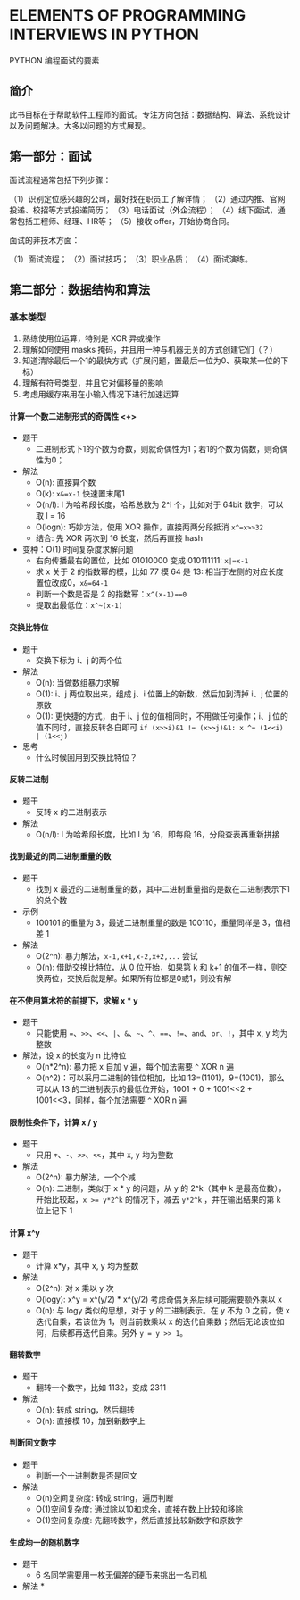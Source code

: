 
# ELEMENTS OF PROGRAMMING INTERVIEWS IN PYTHON

PYTHON 编程面试的要素

## 简介

此书目标在于帮助软件工程师的面试。专注方向包括：数据结构、算法、系统设计以及问题解决。大多以问题的方式展现。

## 第一部分：面试

面试流程通常包括下列步骤：

（1）识别定位感兴趣的公司，最好找在职员工了解详情；
（2）通过内推、官网投递、校招等方式投递简历；
（3）电话面试（外企流程）；
（4）线下面试，通常包括工程师、经理、HR等；
（5）接收 offer，开始协商合同。

面试的非技术方面：

（1）面试流程；
（2）面试技巧；
（3）职业品质；
（4）面试演练。

## 第二部分：数据结构和算法

### 基本类型

1. 熟练使用位运算，特别是 XOR 异或操作
2. 理解如何使用 masks 掩码，并且用一种与机器无关的方式创建它们（？）
3. 知道清除最后一个1的最快方式（扩展问题，置最后一位为0、获取某一位的下标）
4. 理解有符号类型，并且它对偏移量的影响
5. 考虑用缓存来用在小输入情况下进行加速运算

#### 计算一个数二进制形式的奇偶性 <+>

* 题干
    * 二进制形式下1的个数为奇数，则就奇偶性为1；若1的个数为偶数，则奇偶性为0；
* 解法
    * O(n): 直接算个数
    * O(k): `x&=x-1` 快速置末尾1
    * O(n/l): l 为哈希段长度，哈希总数为 2^l 个，比如对于 64bit 数字，可以取 l = 16
    * O(logn): 巧妙方法，使用 XOR 操作，直接两两分段抵消 `x^=x>>32`
    * 结合: 先 XOR 两次到 16 长度，然后再直接 hash
* 变种：O(1) 时间复杂度求解问题
    * 右向传播最右的置位，比如 01010000 变成 010111111: `x|=x-1`
    * 求 x 关于 2 的指数幂的模，比如 77 模 64 是 13: 相当于左侧的对应长度置位改成0，`x&=64-1`
    * 判断一个数是否是 2 的指数幂：`x^(x-1)==0`
    * 提取出最低位：`x^~(x-1)`
    
#### 交换比特位

* 题干
    * 交换下标为 i、j 的两个位
* 解法
    * O(n): 当做数组暴力求解
    * O(1): i、j 两位取出来，组成 j、i 位置上的新数，然后加到清掉 i、j 位置的原数
    * O(1): 更快捷的方式，由于 i、j 位的值相同时，不用做任何操作；i、j 位的值不同时，直接反转各自即可 `if (x>>i)&1 != (x>>j)&1: x ^= (1<<i) | (1<<j)`
* 思考
    * 什么时候回用到交换比特位？

#### 反转二进制

* 题干
    * 反转 x 的二进制表示
* 解法
    * O(n/l): l 为哈希段长度，比如 l 为 16，即每段 16，分段查表再重新拼接
    
#### 找到最近的同二进制重量的数

* 题干
    * 找到 x 最近的二进制重量的数，其中二进制重量指的是数在二进制表示下1的总个数
* 示例
    * 100101 的重量为 3，最近二进制重量的数是 100110，重量同样是 3，值相差 1
* 解法
    * O(2^n): 暴力解法，`x-1,x+1,x-2,x+2,...` 尝试
    * O(n): 借助交换比特位，从 0 位开始，如果第 k 和 k+1 的值不一样，则交换两位，交换后就是解。如果所有位都是0或1，则没有解

#### 在不使用算术符的前提下，求解 x * y

* 题干
    * 只能使用 `=`、`>>`、`<<`、`|`、`&`、`~`、`^`、`==`、`!=`、`and`、`or`、`!`，其中 x, y 均为整数
* 解法，设 x 的长度为 n 比特位
    * O(n*2^n): 暴力把 x 自加 y 遍，每个加法需要 `^` XOR n 遍
    * O(n^2)：可以采用二进制的错位相加，比如 13=(1101)，9=(1001)，那么可以从 13 的二进制表示的最低位开始，1001 + 0 + 1001<<2 + 1001<<3，同样，每个加法需要 `^` XOR n 遍
    
#### 限制性条件下，计算 x / y

* 题干
    * 只用 `+`、`-`、`>>`、`<<`，其中 x, y 均为整数
* 解法
    * O(2^n): 暴力解法，一个个减
    * O(n): 二进制，类似于 x * y 的问题，从 y 的 2^k（其中 k 是最高位数），开始比较起，`x >= y*2^k` 的情况下，减去 `y*2^k` ，并在输出结果的第 k 位上记下 1

#### 计算 x^y

* 题干
    * 计算 x*y，其中 x, y 均为整数
* 解法
    * O(2^n): 对 x 乘以 y 次
    * O(logy): x^y = x^(y/2) * x^(y/2) 考虑奇偶关系后续可能需要额外乘以 x
    * O(n): 与 logy 类似的思想，对于 y 的二进制表示。在 y 不为 0 之前，使 x 迭代自乘，若该位为 1，则当前数乘以 x 的迭代自乘数；然后无论该位如何，后续都再迭代自乘。另外 `y = y >> 1`。

#### 翻转数字

* 题干
    * 翻转一个数字，比如 1132，变成 2311
* 解法
    * O(n): 转成 string，然后翻转
    * O(n): 直接模 10，加到新数字上

#### 判断回文数字

* 题干
    * 判断一个十进制数是否是回文
* 解法
    * O(n)空间复杂度: 转成 string，遍历判断
    * O(1)空间复杂度: 通过除以10和求余，直接在数上比较和移除
    * O(1)空间复杂度: 先翻转数字，然后直接比较新数字和原数字
    
#### 生成均一的随机数字

* 题干
    * 6 名同学需要用一枚无偏差的硬币来挑出一名司机
* 解法
    * 
